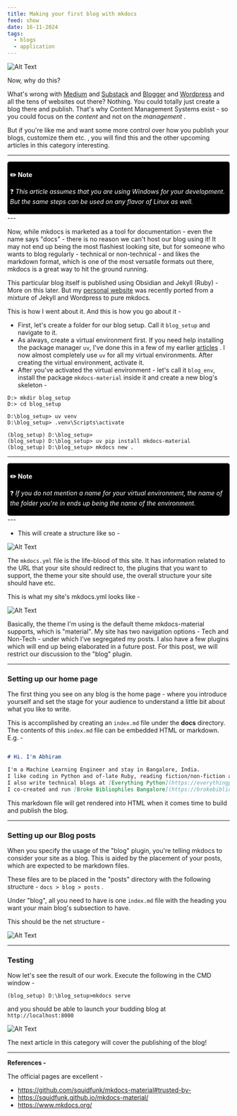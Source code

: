 ```yaml
---
title: Making your first blog with mkdocs
feed: show
date: 16-11-2024
tags:
  - blogs
  - application
---
```


![Alt Text](/assets/img/blog/mkdocs/mkdocs-banner.webp)

Now, why do this? 

What's wrong with [Medium](medium.com) and [Substack](https://substack.com) and [Blogger](blogger.com)  and [Wordpress](wordpress.com) and all the tens of websites out there?
Nothing. You could totally just create a blog there and publish. That's why Content Management Systems exist - so you could focus on the *content* and not on the *management* .

But if you're like me and want some more control over how you publish your blogs, customize them etc. , you will find this and the other upcoming articles in this category interesting. 

---

<div style="background-color:black; border: 0.25px solid #black ; padding: 6px; border-radius: 5px; color:white"> <p></p><p> <b>
✏️ Note
</b> </p>  <p>❓ <em>
This article assumes that you are using Windows for your development. But the same steps can be used on any flavor of Linux as well.
</em></p> <p></p><p></p></div>
 ---

Now, while mkdocs is marketed as a tool for documentation - even the name says "docs" - there is no reason we can't host our blog using it! It may not end up being the most flashiest looking site, but for someone who wants to blog regularly - technical or non-technical - and likes the markdown format, which is one of the most versatile formats out there, mkdocs is a great way to hit the ground running. 

This particular blog itself is published using Obsidian and Jekyll (Ruby) - More on this later. But my [personal website](https://abhiramr.com) was recently ported from a mixture of Jekyll and Wordpress to pure mkdocs. 

This is how I went about it. And this is how you go about it - 

- First, let's create a folder for our blog setup. Call it `blog_setup`  and navigate to it.
- As always, create a virtual environment first. If you need help installing the package manager `uv`, I've done this in a few of my earlier [articles]([https://everythingpython.substack.com/p/virtual-environments-using-uv]) . I now almost completely use `uv` for all my virtual environments. After creating the virtual environment, activate it.
- After you've activated the virtual environment - let's call it `blog_env`, install the package `mkdocs-material` inside it and create a new blog's skeleton - 

```text
D:> mkdir blog_setup
D:> cd blog_setup

D:\blog_setup> uv venv
D:\blog_setup> .venv\Scripts\activate

(blog_setup) D:\blog_setup>
(blog_setup) D:\blog_setup> uv pip install mkdocs-material
(blog_setup) D:\blog_setup> mkdocs new .
```

---
<div style="background-color:black; border: 0.25px solid #black; padding: 6px; border-radius: 5px; color:white"> <p></p><p> <b>
✏️ Note
</b> </p>  <p>❓ <em>
If you do not mention a name for your virtual environment, the name of the folder you're in ends up being the name of the environment. 
</em></p> <p></p></div>
---

- This will create a structure like so -


![Alt Text](/assets/img/blog/mkdocs/mkdocs-1.png)


The `mkdocs.yml` file is the life-blood of this site. It has information related to the URL that  your site should redirect to, the plugins that you want to support, the theme your site should use, the overall structure your site should have etc. 

This is what my site's mkdocs.yml looks like - 

![Alt Text](/assets/img/blog/mkdocs/mkdocs-2.png)

Basically, the theme I'm using is the default theme mkdocs-material supports, which is "material". 
My site has two navigation options - Tech and Non-Tech - under which I've segregated my posts. 
I also have a few plugins which will end up being elaborated in a future post. For this post, we will restrict our discussion to the "blog" plugin. 

---

### Setting up our home page

The first thing you see on any blog is the home page - where you introduce yourself and set the stage for your audience to understand a little bit about what you like to write. 

This is accomplished by creating an `index.md` file under the **docs** directory.
The contents of this `index.md` file can be embedded HTML or markdown. E.g. - 


```markdown

# Hi. I'm Abhiram

I'm a Machine Learning Engineer and stay in Bangalore, India. 
I like coding in Python and of-late Ruby, reading fiction/non-fiction and writing short stories. 
I also write technical blogs at [Everything Python](https://everythingpython.github.io)
I co-created and run [Broke Bibliophiles Bangalore](https://brokebibliophilesbangalore.com/about/), one of the largest bookclubs in Bangalore (2017 - present).
```

This markdown file will get rendered into HTML when it comes time to build and publish  the blog.

---

### Setting up our Blog posts

When you specify the usage of the "blog" plugin, you're telling mkdocs to consider your site as a blog. This is aided by the placement of your posts, which are expected to be markdown files. 

These files are to be placed in the "posts" directory with the following structure - `docs > blog > posts` .

Under "blog", all you need to have is one `index.md` file with the heading you want your main blog's subsection to have. 

This should be the net structure - 

![Alt Text](/assets/img/blog/mkdocs/mkdocs-3.png)

---

### Testing 

Now let's see the result of our work.  Execute the following in the CMD window - 

```text
(blog_setup) D:\blog_setup>mkdocs serve
``` 

and you should be able to launch your budding blog at `http://localhost:8000`

![Alt Text](/assets/img/blog/mkdocs/mkdocs-4.png)

The next article in this category will cover the publishing of the blog!


---
**References -**

The official pages are excellent - 

- https://github.com/squidfunk/mkdocs-material#trusted-by-
- https://squidfunk.github.io/mkdocs-material/
- https://www.mkdocs.org/



